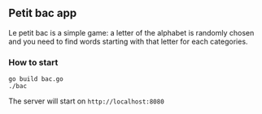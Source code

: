 ## Petit bac app

Le petit bac is a simple game: a letter of the alphabet is randomly chosen and you need to find words starting with that letter for each categories.

### How to start
```
go build bac.go
./bac
```

The server will start on `http://localhost:8080`
